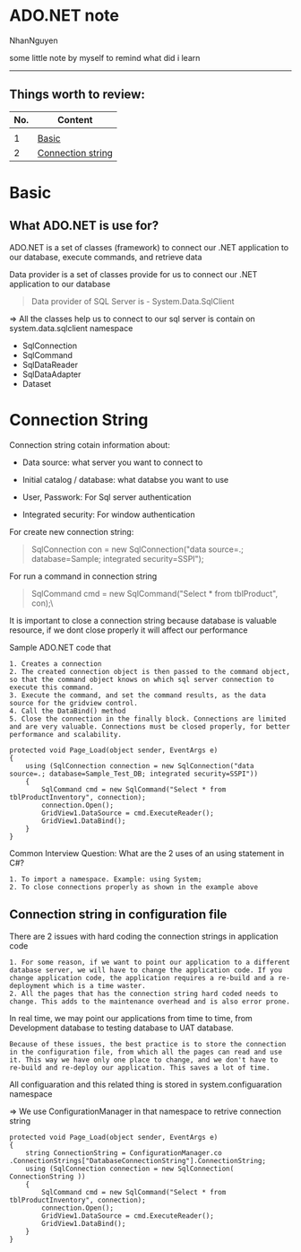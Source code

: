 # ADO.NET note

NhanNguyen

some little note by myself to remind what did i learn

---

## Things worth to review:

| No. | Content                                   |
| --- | ----------------------------------------- |
|     |                                           |
| 1   | [Basic](#basic) |
| 2   | [Connection string](#connection-string) |

# Basic

## What ADO.NET is use for?

ADO.NET is a set of classes (framework) to connect our .NET application to our database, execute commands, and retrieve data

Data provider is a set of classes provide for us to connect our .NET application to our database

> Data provider of SQL Server is - System.Data.SqlClient

=> All the classes help us to connect to our sql server is contain on system.data.sqlclient namespace

- SqlConnection
- SqlCommand
- SqlDataReader
- SqlDataAdapter
- Dataset

# Connection String

Connection string cotain information about:

- Data source: what server you want to connect to

- Initial catalog / database: what databse you want to use

- User, Passwork: For Sql server authentication

- Integrated security: For window authentication

For create new connection string:

> SqlConnection con = new SqlConnection("data source=.; database=Sample; integrated security=SSPI");

For run a command in connection string

> SqlCommand cmd = new SqlCommand("Select * from tblProduct", con);\

It is important to close a connection string because database is valuable resource, if we dont close properly it will affect our performance

Sample ADO.NET code that 

    1. Creates a connection
    2. The created connection object is then passed to the command object, so that the command object knows on which sql server connection to execute this command.
    3. Execute the command, and set the command results, as the data source for the gridview control.
    4. Call the DataBind() method
    5. Close the connection in the finally block. Connections are limited and are very valuable. Connections must be closed properly, for better performance and scalability.

    protected void Page_Load(object sender, EventArgs e)
    {
        using (SqlConnection connection = new SqlConnection("data source=.; database=Sample_Test_DB; integrated security=SSPI"))
        {
            SqlCommand cmd = new SqlCommand("Select * from tblProductInventory", connection);
            connection.Open();
            GridView1.DataSource = cmd.ExecuteReader();
            GridView1.DataBind();
        }
    }

Common Interview Question: What are the 2 uses of an using statement in C#?

    1. To import a namespace. Example: using System;
    2. To close connections properly as shown in the example above

## Connection string in configuration file

There are 2 issues with hard coding the connection strings in application code

    1. For some reason, if we want to point our application to a different database server, we will have to change the application code. If you change application code, the application requires a re-build and a re-deployment which is a time waster.
    2. All the pages that has the connection string hard coded needs to change. This adds to the maintenance overhead and is also error prone.

In real time, we may point our applications from time to time, from Development database to testing database to UAT database.

    Because of these issues, the best practice is to store the connection in the configuration file, from which all the pages can read and use it. This way we have only one place to change, and we don't have to re-build and re-deploy our application. This saves a lot of time.

All configuaration and this related thing is stored in system.configuaration namespace 

=> We use ConfigurationManager in that namespace to retrive connection string

    protected void Page_Load(object sender, EventArgs e)
    {
        string ConnectionString = ConfigurationManager.co .ConnectionStrings["DatabaseConnectionString"].ConnectionString;
        using (SqlConnection connection = new SqlConnection( ConnectionString ))
        {
            SqlCommand cmd = new SqlCommand("Select * from tblProductInventory", connection);
            connection.Open();
            GridView1.DataSource = cmd.ExecuteReader();
            GridView1.DataBind();
        }
    }
